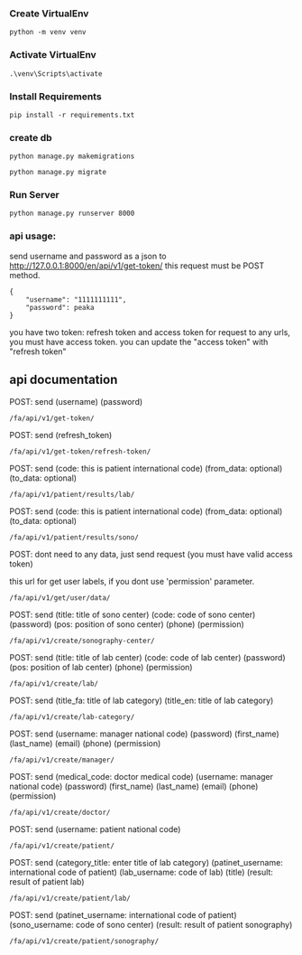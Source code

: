 ### Create VirtualEnv
```
python -m venv venv
```

### Activate VirtualEnv
```
.\venv\Scripts\activate
```

### Install Requirements
```
pip install -r requirements.txt
```

### create db
```
python manage.py makemigrations
```
```
python manage.py migrate
```

### Run Server
```
python manage.py runserver 8000
```



### api usage:

send username and password as a json to http://127.0.0.1:8000/en/api/v1/get-token/
this request must be POST method.
```
{
    "username": "1111111111",
    "password": peaka
}
```
you have two token: refresh token and access token
for request to any urls, you must have access token.
you can update the "access token" with "refresh token" 


## api documentation

POST: send (username) (password)
```
/fa/api/v1/get-token/
```


POST: send (refresh_token)
```
/fa/api/v1/get-token/refresh-token/
```


POST: send (code: this is patient international code) (from_data: optional) (to_data: optional)
```
/fa/api/v1/patient/results/lab/
```


POST: send (code: this is patient international code) (from_data: optional) (to_data: optional)
```
/fa/api/v1/patient/results/sono/
```


POST: dont need to any data, just send request (you must have valid access token)

this url for get user labels, if you dont use 'permission' parameter.
```
/fa/api/v1/get/user/data/
```


POST: send (title: title of sono center) (code: code of sono center) (password) (pos: position of sono center) (phone) (permission)
```
/fa/api/v1/create/sonography-center/
```


POST: send (title: title of lab center) (code: code of lab center) (password) (pos: position of lab center) (phone) (permission)
```
/fa/api/v1/create/lab/
```


POST: send (title_fa: title of lab category) (title_en: title of lab category)
```
/fa/api/v1/create/lab-category/
```


POST: send (username: manager national code) (password) (first_name) (last_name) (email) (phone) (permission)
```
/fa/api/v1/create/manager/
```


POST: send (medical_code: doctor medical code) (username: manager national code) (password) (first_name) (last_name) (email) (phone) (permission)
```
/fa/api/v1/create/doctor/
```


POST: send (username: patient national code)
```
/fa/api/v1/create/patient/
```


POST: send (category_title: enter title of lab category) (patinet_username: international code of patient) (lab_username: code of lab) (title) (result: result of patient lab)
```
/fa/api/v1/create/patient/lab/
```


POST: send  (patinet_username: international code of patient) (sono_username: code of sono center) (result: result of patient sonography)
```
/fa/api/v1/create/patient/sonography/
```